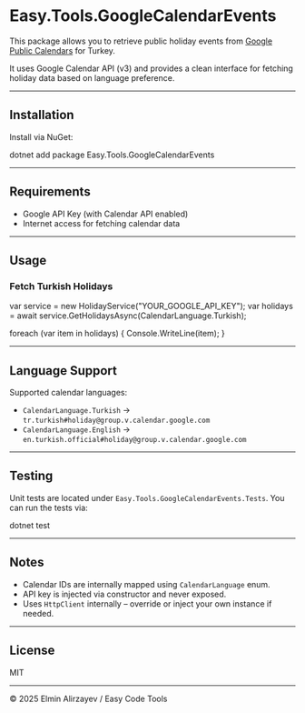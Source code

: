 ﻿# Easy.Tools.GoogleCalendarEvents

This package allows you to retrieve public holiday events from [Google Public Calendars](https://developers.google.com/calendar) for Turkey.

It uses Google Calendar API (v3) and provides a clean interface for fetching holiday data based on language preference.

---

## Installation

Install via NuGet:

dotnet add package Easy.Tools.GoogleCalendarEvents


---

## Requirements

* Google API Key (with Calendar API enabled)
* Internet access for fetching calendar data

---

## Usage

### Fetch Turkish Holidays


var service = new HolidayService("YOUR_GOOGLE_API_KEY");
var holidays = await service.GetHolidaysAsync(CalendarLanguage.Turkish);

foreach (var item in holidays)
{
    Console.WriteLine(item);
}


---

## Language Support

Supported calendar languages:

* `CalendarLanguage.Turkish` → `tr.turkish#holiday@group.v.calendar.google.com`
* `CalendarLanguage.English` → `en.turkish.official#holiday@group.v.calendar.google.com`

---

## Testing

Unit tests are located under `Easy.Tools.GoogleCalendarEvents.Tests`.
You can run the tests via:

dotnet test


---

## Notes

* Calendar IDs are internally mapped using `CalendarLanguage` enum.
* API key is injected via constructor and never exposed.
* Uses `HttpClient` internally – override or inject your own instance if needed.

---

## License

MIT

---

© 2025 Elmin Alirzayev / Easy Code Tools
